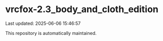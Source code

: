 # vrcfox-2.3_body_and_cloth_edition

Last updated: 2025-06-06 15:46:57

This repository is automatically maintained.

